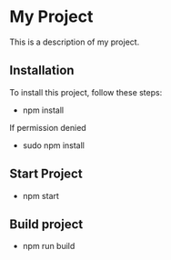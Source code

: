 # My Project

This is a description of my project.

## Installation

To install this project, follow these steps:

- npm install

If permission denied

- sudo npm install

## Start Project
- npm start
## Build project
- npm run build

